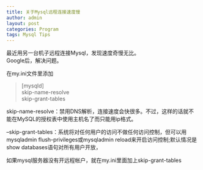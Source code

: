 ```yaml
---
title: 关于Mysql远程连接速度慢
author: admin
layout: post
categories: Program
tags: Mysql Tips
---
```


最近用另一台机子远程连接Mysql，发现速度奇慢无比。  
Google后，解决问题。

在my.ini文件里添加

> [mysqld]  
> skip-name-resolve  
> skip-grant-tables

skip-name-resolve：禁用DNS解析，连接速度会快很多。不过，这样的话就不能在MySQL的授权表中使用主机名了而只能用ip格式。

–skip-grant-tables：系统将对任何用户的访问不做任何访问控制，但可以用 mysqladmin flush-privileges或mysqladmin reload来开启访问控制;默认情况是show databases语句对所有用户开放，

如果mysql服务器没有开远程帐户，就在my.ini里面加上skip-grant-tables
